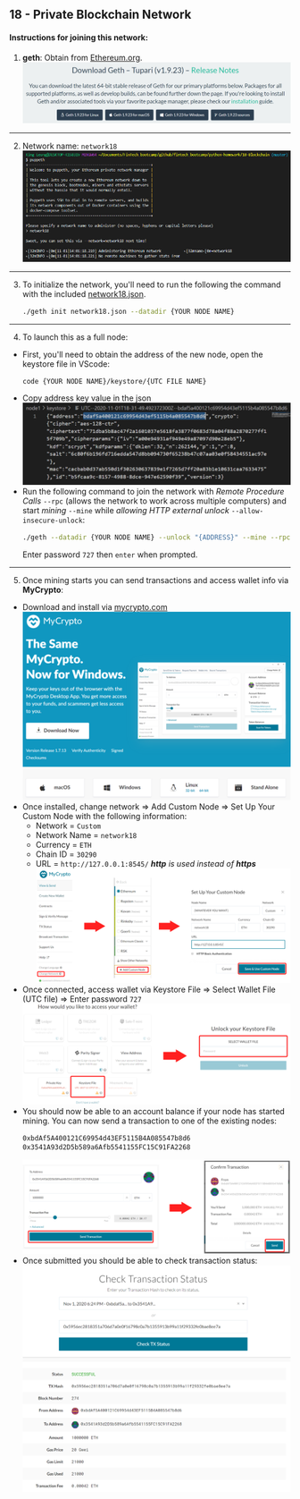 ## 18 - Private Blockchain Network

#### Instructions for joining this network:
1. **geth**: Obtain from [Ethereum.org](https://geth.ethereum.org/downloads/). ![Select your version for your OS](Screenshots/geth_download.PNG)
---

2. Network name: `network18`
    ![setup through puppeth](Screenshots\network18_puppeth.PNG)
---

3. To initialize the network, you'll need to run the following the command with the included [network18.json](./network18.json).
    ```bash
    ./geth init network18.json --datadir {YOUR NODE NAME}
    ```
---

4. To launch this as a full node:
 * First, you'll need to obtain the address of the new node, open the keystore file in VScode:
    ```bash
    code {YOUR NODE NAME}/keystore/{UTC FILE NAME}
    ```
 * Copy address key value in the json
    ![address](Screenshots/address.PNG)
 * Run the following command to join the network with *Remote Procedure Calls* `--rpc` (allows the network to work across multiple computers) and start *mining* `--mine` while *allowing HTTP external unlock* `--allow-insecure-unlock`:
    ```bash
    ./geth --datadir {YOUR NODE NAME} --unlock "{ADDRESS}" --mine --rpc --allow-insecure-unlock
    ```
    Enter password `727` then `enter` when prompted.
---

5. Once mining starts you can send transactions and access wallet info via **MyCrypto**:
 * Download and install via [mycrypto.com](https://download.mycrypto.com/)
 ![mycrypto](Screenshots/mycrypto.PNG)
 * Once installed, change network => Add Custom Node => Set Up Your Custom Node with the following information:
    * Network = `Custom`
    * Network Name = `network18`
    * Currency = `ETH`
    * Chain ID = `30290`
    * URL = `http://127.0.0.1:8545/` ***http** is used instead of **https***
 ![change network](Screenshots\mycrypto_addcustomnode.PNG)
 * Once connected, access wallet via Keystore File => Select Wallet File (UTC file) => Enter password `727`
 ![keystore](Screenshots\keystore.PNG)
 * You should now be able to an account balance if your node has started mining.  You can now send a transaction to one of the existing nodes:
    ```bash
    0xbdAf5A400121C69954d43EF5115B4A085547b8d6
    0x3541A93d2D5b589a6Afb5541155FC15C91FA2268
    ```
    ![send_transaction](Screenshots\transaction.PNG)
 * Once submitted you should be able to check transaction status:
![transaction_status](Screenshots\transaction_status.PNG)







 
 